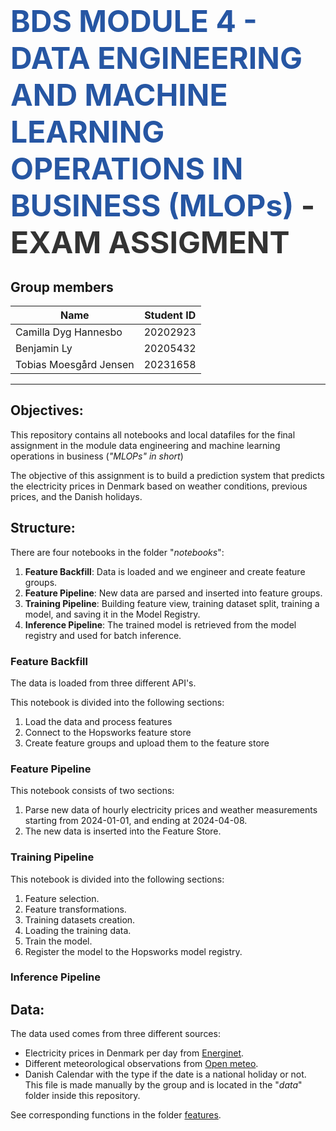 # <span style="font-width:bold; font-size: 3rem; color:#2656a3;">**BDS MODULE 4 - DATA ENGINEERING AND MACHINE LEARNING OPERATIONS IN BUSINESS (MLOPs)** </span> <span style="font-width:bold; font-size: 3rem; color:#333;">- EXAM ASSIGMENT</span>

## Group members
| Name                     | Student ID |
|--------------------------|------------|
| Camilla Dyg Hannesbo     | 20202923   |
| Benjamin Ly              | 20205432   |
| Tobias Moesgård Jensen   | 20231658   |

---

## Objectives:
This repository contains all notebooks and local datafiles for the final assignment in the module data engineering and machine learning operations in business (*"MLOPs" in short*)

The objective of this assignment is to build a prediction system that predicts the electricity prices in Denmark based on weather conditions, previous prices, and the Danish holidays.

## Structure:
There are four notebooks in the folder "*notebooks*":

1. **Feature Backfill**: Data is loaded and we engineer and create feature groups.
2. **Feature Pipeline**: New data are parsed and inserted into feature groups.
3. **Training Pipeline**: Building feature view,  training dataset split, training a model, and saving it in the Model Registry.
4. **Inference Pipeline**: The trained model is retrieved from the model registry and used for batch inference.

### Feature Backfill
The data is loaded from three different API's.

This notebook is divided into the following sections:
1. Load the data and process features
2. Connect to the Hopsworks feature store
3. Create feature groups and upload them to the feature store

### Feature Pipeline
This notebook consists of two sections:
1. Parse new data of hourly electricity prices and weather measurements starting from 2024-01-01, and ending at 2024-04-08.
2. The new data is inserted into the Feature Store.

### Training Pipeline
This notebook is divided into the following sections:
1. Feature selection.
2. Feature transformations.
3. Training datasets creation.
4. Loading the training data.
5. Train the model.
6. Register the model to the Hopsworks model registry.

### Inference Pipeline

## Data:
The data used comes from three different sources:

- Electricity prices in Denmark per day from [Energinet](https://www.energidataservice.dk).
- Different meteorological observations from [Open meteo](https://www.open-meteo.com).
- Danish Calendar with the type if the date is a national holiday or not. This file is made manually by the group and is located in the "*data*" folder inside this repository.

See corresponding functions in the folder [features](https://github.com/Camillahannesbo/MLOPs-Assignment-/tree/main/features).